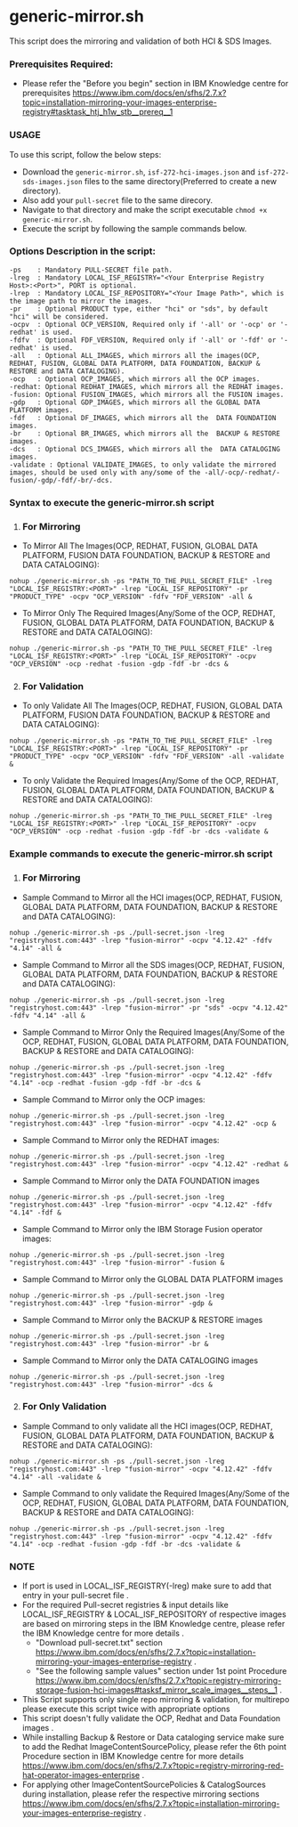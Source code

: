 # generic-mirror.sh

This script does the mirroring and validation of both HCI & SDS Images.

### Prerequisites Required:
- Please refer the "Before you begin" section in IBM Knowledge centre for prerequisites https://www.ibm.com/docs/en/sfhs/2.7.x?topic=installation-mirroring-your-images-enterprise-registry#tasktask_htj_h1w_stb__prereq__1

### USAGE
To use this script, follow the below steps:
- Download the `generic-mirror.sh`, `isf-272-hci-images.json` and `isf-272-sds-images.json` files to the same directory(Preferred to create a new directory).
- Also add your `pull-secret` file to the same direcory.
- Navigate to that directory and make the script executable `chmod +x generic-mirror.sh`.
- Execute the script by following the sample commands below.

### Options Description in the script:
```
-ps    : Mandatory PULL-SECRET file path.
-lreg  : Mandatory LOCAL_ISF_REGISTRY="<Your Enterprise Registry Host>:<Port>", PORT is optional.
-lrep  : Mandatory LOCAL_ISF_REPOSITORY="<Your Image Path>", which is the image path to mirror the images.
-pr    : Optional PRODUCT type, either "hci" or "sds", by default "hci" will be considered.
-ocpv  : Optional OCP_VERSION, Required only if '-all' or '-ocp' or '-redhat' is used.
-fdfv  : Optional FDF_VERSION, Required only if '-all' or '-fdf' or '-redhat' is used.
-all   : Optional ALL_IMAGES, which mirrors all the images(OCP, REDHAT, FUSION, GLOBAL DATA PLATFORM, DATA FOUNDATION, BACKUP & RESTORE and DATA CATALOGING).
-ocp   : Optional OCP_IMAGES, which mirrors all the OCP images.
-redhat: Optional REDHAT_IMAGES, which mirrors all the REDHAT images.
-fusion: Optional FUSION_IMAGES, which mirrors all the FUSION images.
-gdp   : Optional GDP_IMAGES, which mirrors all the GLOBAL DATA PLATFORM images.
-fdf   : Optional DF_IMAGES, which mirrors all the  DATA FOUNDATION images.
-br    : Optional BR_IMAGES, which mirrors all the  BACKUP & RESTORE images.
-dcs   : Optional DCS_IMAGES, which mirrors all the  DATA CATALOGING images.
-validate : Optional VALIDATE_IMAGES, to only validate the mirrored images, should be used only with any/some of the -all/-ocp/-redhat/-fusion/-gdp/-fdf/-br/-dcs.
```

### Syntax to execute the generic-mirror.sh script

1. ### For Mirroring

- To Mirror All The Images(OCP, REDHAT, FUSION, GLOBAL DATA PLATFORM, FUSION DATA FOUNDATION, BACKUP & RESTORE and DATA CATALOGING):
```
nohup ./generic-mirror.sh -ps "PATH_TO_THE_PULL_SECRET_FILE" -lreg "LOCAL_ISF_REGISTRY:<PORT>" -lrep "LOCAL_ISF_REPOSITORY" -pr "PRODUCT_TYPE" -ocpv "OCP_VERSION" -fdfv "FDF_VERSION" -all &
```

- To Mirror Only The Required Images(Any/Some of the OCP, REDHAT, FUSION, GLOBAL DATA PLATFORM, DATA FOUNDATION, BACKUP & RESTORE and DATA CATALOGING):
```
nohup ./generic-mirror.sh -ps "PATH_TO_THE_PULL_SECRET_FILE" -lreg "LOCAL_ISF_REGISTRY:<PORT>" -lrep "LOCAL_ISF_REPOSITORY" -ocpv "OCP_VERSION" -ocp -redhat -fusion -gdp -fdf -br -dcs &
```

2. ### For Validation

- To only Validate All The Images(OCP, REDHAT, FUSION, GLOBAL DATA PLATFORM, FUSION DATA FOUNDATION, BACKUP & RESTORE and DATA CATALOGING):
```
nohup ./generic-mirror.sh -ps "PATH_TO_THE_PULL_SECRET_FILE" -lreg "LOCAL_ISF_REGISTRY:<PORT>" -lrep "LOCAL_ISF_REPOSITORY" -pr "PRODUCT_TYPE" -ocpv "OCP_VERSION" -fdfv "FDF_VERSION" -all -validate &
```

- To only Validate the Required Images(Any/Some of the OCP, REDHAT, FUSION, GLOBAL DATA PLATFORM, DATA FOUNDATION, BACKUP & RESTORE and DATA CATALOGING):
```
nohup ./generic-mirror.sh -ps "PATH_TO_THE_PULL_SECRET_FILE" -lreg "LOCAL_ISF_REGISTRY:<PORT>" -lrep "LOCAL_ISF_REPOSITORY" -ocpv "OCP_VERSION" -ocp -redhat -fusion -gdp -fdf -br -dcs -validate &
```

### Example commands to execute the generic-mirror.sh script

1. ### For Mirroring

- Sample Command to Mirror all the HCI images(OCP, REDHAT, FUSION, GLOBAL DATA PLATFORM, DATA FOUNDATION, BACKUP & RESTORE and DATA CATALOGING):
```
nohup ./generic-mirror.sh -ps ./pull-secret.json -lreg "registryhost.com:443" -lrep "fusion-mirror" -ocpv "4.12.42" -fdfv "4.14" -all &
```

- Sample Command to Mirror all the SDS images(OCP, REDHAT, FUSION, GLOBAL DATA PLATFORM, DATA FOUNDATION, BACKUP & RESTORE and DATA CATALOGING):
```
nohup ./generic-mirror.sh -ps ./pull-secret.json -lreg "registryhost.com:443" -lrep "fusion-mirror" -pr "sds" -ocpv "4.12.42" -fdfv "4.14" -all &
```

- Sample Command to Mirror Only the Required Images(Any/Some of the OCP, REDHAT, FUSION, GLOBAL DATA PLATFORM, DATA FOUNDATION, BACKUP & RESTORE and DATA CATALOGING):
```
nohup ./generic-mirror.sh -ps ./pull-secret.json -lreg "registryhost.com:443" -lrep "fusion-mirror" -ocpv "4.12.42" -fdfv "4.14" -ocp -redhat -fusion -gdp -fdf -br -dcs &
```

- Sample Command to Mirror only the OCP images:
```
nohup ./generic-mirror.sh -ps ./pull-secret.json -lreg "registryhost.com:443" -lrep "fusion-mirror" -ocpv "4.12.42" -ocp &
```

- Sample Command to Mirror only the REDHAT images:
```
nohup ./generic-mirror.sh -ps ./pull-secret.json -lreg "registryhost.com:443" -lrep "fusion-mirror" -ocpv "4.12.42" -redhat &
```

- Sample Command to Mirror only the DATA FOUNDATION images
```
nohup ./generic-mirror.sh -ps ./pull-secret.json -lreg "registryhost.com:443" -lrep "fusion-mirror" -ocpv "4.12.42" -fdfv "4.14" -fdf &
```

- Sample Command to Mirror only the IBM Storage Fusion operator images:
```
nohup ./generic-mirror.sh -ps ./pull-secret.json -lreg "registryhost.com:443" -lrep "fusion-mirror" -fusion &
```

- Sample Command to Mirror only the GLOBAL DATA PLATFORM images
```
nohup ./generic-mirror.sh -ps ./pull-secret.json -lreg "registryhost.com:443" -lrep "fusion-mirror" -gdp &
```

- Sample Command to Mirror only the BACKUP & RESTORE images
```
nohup ./generic-mirror.sh -ps ./pull-secret.json -lreg "registryhost.com:443" -lrep "fusion-mirror" -br &
```

- Sample Command to Mirror only the DATA CATALOGING images
```
nohup ./generic-mirror.sh -ps ./pull-secret.json -lreg "registryhost.com:443" -lrep "fusion-mirror" -dcs &
```

2. ### For Only Validation

- Sample Command to only validate all the HCI images(OCP, REDHAT, FUSION, GLOBAL DATA PLATFORM, DATA FOUNDATION, BACKUP & RESTORE and DATA CATALOGING):
```
nohup ./generic-mirror.sh -ps ./pull-secret.json -lreg "registryhost.com:443" -lrep "fusion-mirror" -ocpv "4.12.42" -fdfv "4.14" -all -validate &
```

- Sample Command to only validate the Required Images(Any/Some of the OCP, REDHAT, FUSION, GLOBAL DATA PLATFORM, DATA FOUNDATION, BACKUP & RESTORE and DATA CATALOGING):
```
nohup ./generic-mirror.sh -ps ./pull-secret.json -lreg "registryhost.com:443" -lrep "fusion-mirror" -ocpv "4.12.42" -fdfv "4.14" -ocp -redhat -fusion -gdp -fdf -br -dcs -validate &
```

### NOTE
- If port is used in LOCAL_ISF_REGISTRY(-lreg) make sure to add that entry in your pull-secret file .
- For the required Pull-secret registries & input details like LOCAL_ISF_REGISTRY & LOCAL_ISF_REPOSITORY of respective images are based on mirroring steps in the IBM Knowledge centre, please refer the IBM Knowledge centre for more details .
  - "Download pull-secret.txt" section https://www.ibm.com/docs/en/sfhs/2.7.x?topic=installation-mirroring-your-images-enterprise-registry .
  - "See the following sample values" section under 1st point Procedure https://www.ibm.com/docs/en/sfhs/2.7.x?topic=registry-mirroring-storage-fusion-hci-images#tasksf_mirror_scale_images__steps__1 .
- This Script supports only single repo mirroring & validation, for multirepo please execute this script twice with appropriate options
- This script doesn't fully validate the OCP, Redhat and Data Foundation images .
- While installing Backup & Restore or Data cataloging service make sure to add the Redhat ImageContentSourcePolicy, please refer the 6th point Procedure section in IBM Knowledge centre for more details https://www.ibm.com/docs/en/sfhs/2.7.x?topic=registry-mirroring-red-hat-operator-images-enterprise . 
- For applying other ImageContentSourcePolicies & CatalogSources during installation, please refer the respective mirroring sections https://www.ibm.com/docs/en/sfhs/2.7.x?topic=installation-mirroring-your-images-enterprise-registry .
